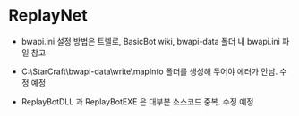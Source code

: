 # ReplayNet

* bwapi.ini 설정 방법은  트렐로, BasicBot wiki, bwapi-data 폴더 내 bwapi.ini 파일 참고

* C:\StarCraft\bwapi-data\write\mapInfo 폴더를 생성해 두어야 에러가 안남. 수정 예정

* ReplayBotDLL 과 ReplayBotEXE 은 대부분 소스코드 중복. 수정 예정
